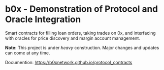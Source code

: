 # b0x - Demonstration of Protocol and Oracle Integration

Smart contracts for filling loan orders, taking trades on 0x, and interfacing with oracles for price discovery and margin account management.

**Note:** This project is under _heavy_ construction. Major changes and updates can come at any time.

Documention: https://b0xnetwork.github.io/protocol_contracts
